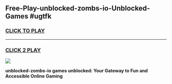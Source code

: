 
## Free-Play-unblocked-zombs-io-Unblocked-Games #ugtfk
<h3>
<a href="https://news.freeplayer.one?title=unblocked-zombs-io&ref=8M">CLICK TO PLAY</a></h3>
<hr>

<h3>
<a href="https://news.freeplayer.one?title=unblocked-zombs-io&ref=8M">CLICK 2 PLAY</a>
  
</h3>

<a href="https://news.freeplayer.one?title=unblocked-zombs-io&ref=8M"><img src="https://clearcache.store/games.png"></a>


**unblocked-zombs-io games unblocked: Your Gateway to Fun and Accessible Online Gaming**
